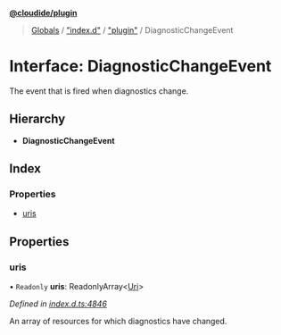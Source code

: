 **[@cloudide/plugin](../README.md)**

> [Globals](../README.md) / ["index.d"](../modules/_index_d_.md) / ["plugin"](../modules/_index_d_._plugin_.md) / DiagnosticChangeEvent

# Interface: DiagnosticChangeEvent

The event that is fired when diagnostics change.

## Hierarchy

* **DiagnosticChangeEvent**

## Index

### Properties

* [uris](_index_d_._plugin_.diagnosticchangeevent.md#uris)

## Properties

### uris

• `Readonly` **uris**: ReadonlyArray\<[Uri](../classes/_index_d_._plugin_.uri.md)>

*Defined in [index.d.ts:4846](https://github.com/huaweicloud/cloudide-plugin-api/blob/1ab5ef8/index.d.ts#L4846)*

An array of resources for which diagnostics have changed.
